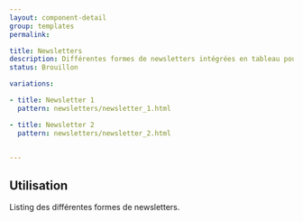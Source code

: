 ```yaml
---
layout: component-detail
group: templates
permalink:

title: Newsletters
description: Différentes formes de newsletters intégrées en tableau pour une meilleure compatibilité.
status: Brouillon

variations:

- title: Newsletter 1
  pattern: newsletters/newsletter_1.html

- title: Newsletter 2
  pattern: newsletters/newsletter_2.html


---
```

## Utilisation

Listing des différentes formes de newsletters.
